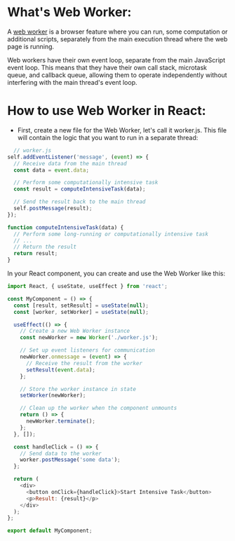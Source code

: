 # What's Web Worker: 
A [web worker](https://developer.mozilla.org/en-US/docs/Web/API/Web_Workers_API/Using_web_workers) is a browser feature where you can run, some computation or additional scripts, separately from the main execution thread where the web page is running.

Web workers have their own event loop, separate from the main JavaScript event loop. This means that they have their own call stack, microtask queue, and callback queue, allowing them to operate independently without interfering with the main thread's event loop.

# How to use Web Worker in React: 

 - First, create a new file for the Web Worker, let's call it worker.js. This file will contain the logic that you want to run in a separate thread:
```javascript
  // worker.js
self.addEventListener('message', (event) => {
  // Receive data from the main thread
  const data = event.data;

  // Perform some computationally intensive task
  const result = computeIntensiveTask(data);

  // Send the result back to the main thread
  self.postMessage(result);
});

function computeIntensiveTask(data) {
  // Perform some long-running or computationally intensive task
  // ...
  // Return the result
  return result;
}

   ```
In your React component, you can create and use the Web Worker like this:

```javascript
import React, { useState, useEffect } from 'react';

const MyComponent = () => {
  const [result, setResult] = useState(null);
  const [worker, setWorker] = useState(null);

  useEffect(() => {
    // Create a new Web Worker instance
    const newWorker = new Worker('./worker.js');

    // Set up event listeners for communication
    newWorker.onmessage = (event) => {
      // Receive the result from the worker
      setResult(event.data);
    };

    // Store the worker instance in state
    setWorker(newWorker);

    // Clean up the worker when the component unmounts
    return () => {
      newWorker.terminate();
    };
  }, []);

  const handleClick = () => {
    // Send data to the worker
    worker.postMessage('some data');
  };

  return (
    <div>
      <button onClick={handleClick}>Start Intensive Task</button>
      <p>Result: {result}</p>
    </div>
  );
};

export default MyComponent;

```
